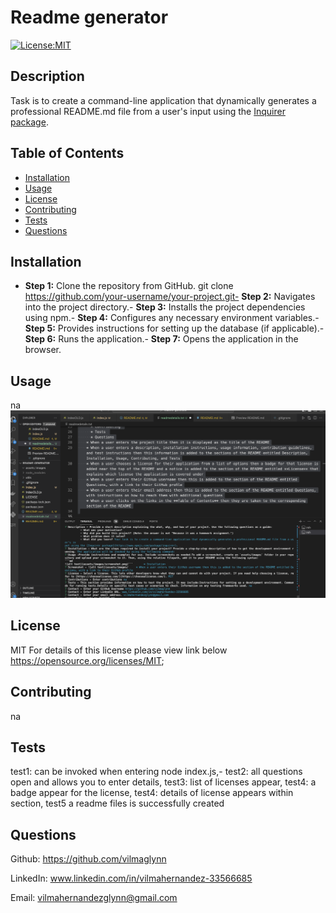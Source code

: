 # Readme generator

[![License:MIT](https://img.shields.io/badge/License-MIT-yellow.svg)](https://opensource.org/licenses/MIT)

## Description

Task is to create a command-line application that dynamically generates a professional README.md file from a user's input using the [Inquirer package](https://www.npmjs.com/package/inquirer). 

## Table of Contents

- [Installation](#installation)
- [Usage](#usage)
- [License](#license)
- [Contributing](#contributing)
- [Tests](#tests)
- [Questions](#questions)

## Installation

- **Step 1:** Clone the repository from GitHub. git clone https://github.com/your-username/your-project.git- **Step 2:** Navigates into the project directory.- **Step 3:** Installs the project dependencies using npm.- **Step 4:** Configures any necessary environment variables.- **Step 5:** Provides instructions for setting up the database (if applicable).- **Step 6:** Runs the application.- **Step 7:** Opens the application in the browser.

## Usage

na
![alt text](./assets/images/screenshot.png)

## License

MIT
For details of this license please view link below
https://opensource.org/licenses/MIT;

## Contributing

na

## Tests

test1: can be invoked when entering node index.js,- test2: all questions open and allows you to enter details, test3: list of licenses appear, test4: a badge appear for the license, test4: details of license appears within section, test5 a readme files is successfully created

## Questions

Github: https://github.com/vilmaglynn

LinkedIn: www.linkedin.com/in/vilmahernandez-33566685

Email: vilmahernandezglynn@gmail.com
